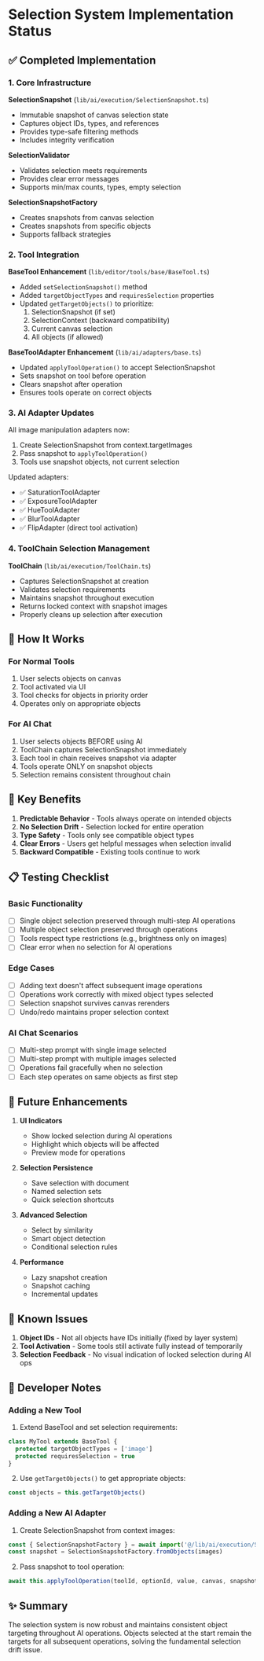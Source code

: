# Selection System Implementation Status

## ✅ Completed Implementation

### 1. Core Infrastructure

**SelectionSnapshot** (`lib/ai/execution/SelectionSnapshot.ts`)
- Immutable snapshot of canvas selection state
- Captures object IDs, types, and references
- Provides type-safe filtering methods
- Includes integrity verification

**SelectionValidator** 
- Validates selection meets requirements
- Provides clear error messages
- Supports min/max counts, types, empty selection

**SelectionSnapshotFactory**
- Creates snapshots from canvas selection
- Creates snapshots from specific objects
- Supports fallback strategies

### 2. Tool Integration

**BaseTool Enhancement** (`lib/editor/tools/base/BaseTool.ts`)
- Added `setSelectionSnapshot()` method
- Added `targetObjectTypes` and `requiresSelection` properties
- Updated `getTargetObjects()` to prioritize:
  1. SelectionSnapshot (if set)
  2. SelectionContext (backward compatibility)
  3. Current canvas selection
  4. All objects (if allowed)

**BaseToolAdapter Enhancement** (`lib/ai/adapters/base.ts`)
- Updated `applyToolOperation()` to accept SelectionSnapshot
- Sets snapshot on tool before operation
- Clears snapshot after operation
- Ensures tools operate on correct objects

### 3. AI Adapter Updates

All image manipulation adapters now:
1. Create SelectionSnapshot from context.targetImages
2. Pass snapshot to `applyToolOperation()`
3. Tools use snapshot objects, not current selection

Updated adapters:
- ✅ SaturationToolAdapter
- ✅ ExposureToolAdapter  
- ✅ HueToolAdapter
- ✅ BlurToolAdapter
- ✅ FlipAdapter (direct tool activation)

### 4. ToolChain Selection Management

**ToolChain** (`lib/ai/execution/ToolChain.ts`)
- Captures SelectionSnapshot at creation
- Validates selection requirements
- Maintains snapshot throughout execution
- Returns locked context with snapshot images
- Properly cleans up selection after execution

## 🔧 How It Works

### For Normal Tools
1. User selects objects on canvas
2. Tool activated via UI
3. Tool checks for objects in priority order
4. Operates only on appropriate objects

### For AI Chat
1. User selects objects BEFORE using AI
2. ToolChain captures SelectionSnapshot immediately
3. Each tool in chain receives snapshot via adapter
4. Tools operate ONLY on snapshot objects
5. Selection remains consistent throughout chain

## 🎯 Key Benefits

1. **Predictable Behavior** - Tools always operate on intended objects
2. **No Selection Drift** - Selection locked for entire operation
3. **Type Safety** - Tools only see compatible object types
4. **Clear Errors** - Users get helpful messages when selection invalid
5. **Backward Compatible** - Existing tools continue to work

## 📋 Testing Checklist

### Basic Functionality
- [ ] Single object selection preserved through multi-step AI operations
- [ ] Multiple object selection preserved through operations
- [ ] Tools respect type restrictions (e.g., brightness only on images)
- [ ] Clear error when no selection for AI operations

### Edge Cases
- [ ] Adding text doesn't affect subsequent image operations
- [ ] Operations work correctly with mixed object types selected
- [ ] Selection snapshot survives canvas rerenders
- [ ] Undo/redo maintains proper selection context

### AI Chat Scenarios
- [ ] Multi-step prompt with single image selected
- [ ] Multi-step prompt with multiple images selected
- [ ] Operations fail gracefully when no selection
- [ ] Each step operates on same objects as first step

## 🚀 Future Enhancements

1. **UI Indicators**
   - Show locked selection during AI operations
   - Highlight which objects will be affected
   - Preview mode for operations

2. **Selection Persistence**
   - Save selection with document
   - Named selection sets
   - Quick selection shortcuts

3. **Advanced Selection**
   - Select by similarity
   - Smart object detection
   - Conditional selection rules

4. **Performance**
   - Lazy snapshot creation
   - Snapshot caching
   - Incremental updates

## 🐛 Known Issues

1. **Object IDs** - Not all objects have IDs initially (fixed by layer system)
2. **Tool Activation** - Some tools still activate fully instead of temporarily
3. **Selection Feedback** - No visual indication of locked selection during AI ops

## 📝 Developer Notes

### Adding a New Tool

1. Extend BaseTool and set selection requirements:
```typescript
class MyTool extends BaseTool {
  protected targetObjectTypes = ['image']
  protected requiresSelection = true
}
```

2. Use `getTargetObjects()` to get appropriate objects:
```typescript
const objects = this.getTargetObjects()
```

### Adding a New AI Adapter

1. Create SelectionSnapshot from context images:
```typescript
const { SelectionSnapshotFactory } = await import('@/lib/ai/execution/SelectionSnapshot')
const snapshot = SelectionSnapshotFactory.fromObjects(images)
```

2. Pass snapshot to tool operation:
```typescript
await this.applyToolOperation(toolId, optionId, value, canvas, snapshot)
```

## ✨ Summary

The selection system is now robust and maintains consistent object targeting throughout AI operations. Objects selected at the start remain the targets for all subsequent operations, solving the fundamental selection drift issue. 